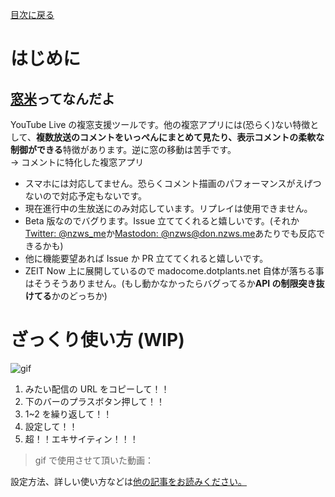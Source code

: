 [目次に戻る](../README.md)

# はじめに

## [窓米](https://madocome.dotplants.net/)ってなんだよ

YouTube Live の複窓支援ツールです。他の複窓アプリには(恐らく)ない特徴として、**複数放送のコメントをいっぺんにまとめて見たり、表示コメントの柔軟な制御ができる**特徴があります。逆に窓の移動は苦手です。  
→ コメントに特化した複窓アプリ

- スマホには対応してません。恐らくコメント描画のパフォーマンスがえげつないので対応予定もないです。
- 現在進行中の生放送にのみ対応しています。リプレイは使用できません。
- Beta 版なのでバグります。Issue 立ててくれると嬉しいです。(それか[Twitter: @nzws_me](https://twitter.com/nzws_me)か[Mastodon: @nzws@don.nzws.me](https://don.nzws.me/@nzws)あたりでも反応できるかも)
- 他に機能要望あれば Issue か PR 立ててくれると嬉しいです。
- ZEIT Now 上に展開しているので madocome.dotplants.net 自体が落ちる事はそうそうありません。(もし動かなかったらバグってるか**API の制限突き抜けてる**かのどっちか)

# ざっくり使い方 (WIP)

![gif]()

1. みたい配信の URL をコピーして！！
1. 下のバーのプラスボタン押して！！
1. 1~2 を繰り返して！！
1. 設定して！！
1. 超！！エキサイティン！！！

> gif で使用させて頂いた動画：

設定方法、詳しい使い方などは[他の記事をお読みください。](../README.md)
